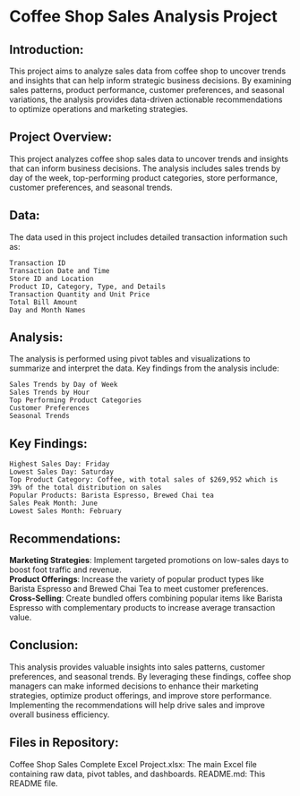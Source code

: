 # Coffee Shop Sales Analysis Project

## Introduction:
This project aims to analyze sales data from coffee shop to uncover trends and insights that can help inform strategic business decisions. By examining sales patterns, product performance, customer preferences, and seasonal variations, the analysis provides data-driven  actionable recommendations to optimize operations and marketing strategies.

## Project Overview:
This project analyzes coffee shop sales data to uncover trends and insights that can inform business decisions. The analysis includes sales trends by day of the week, top-performing product categories, store performance, customer preferences, and seasonal trends.

## Data:
The data used in this project includes detailed transaction information such as:

    Transaction ID
    Transaction Date and Time
    Store ID and Location
    Product ID, Category, Type, and Details
    Transaction Quantity and Unit Price
    Total Bill Amount
    Day and Month Names

## Analysis:
The analysis is performed using pivot tables and visualizations to summarize and interpret the data. Key findings from the analysis include:

    Sales Trends by Day of Week
    Sales Trends by Hour
    Top Performing Product Categories
    Customer Preferences
    Seasonal Trends

## Key Findings:

    Highest Sales Day: Friday
    Lowest Sales Day: Saturday
    Top Product Category: Coffee, with total sales of $269,952 which is 39% of the total distribution on sales
    Popular Products: Barista Espresso, Brewed Chai tea
    Sales Peak Month: June
    Lowest Sales Month: February

## Recommendations:

**Marketing Strategies**: Implement targeted promotions on low-sales days to boost foot traffic and revenue. <br />
**Product Offerings**: Increase the variety of popular product types like Barista Espresso and Brewed Chai Tea to meet customer preferences.<br />
**Cross-Selling**: Create bundled offers combining popular items like Barista Espresso with complementary products to increase average transaction value.<br />

## Conclusion:
This analysis provides valuable insights into sales patterns, customer preferences, and seasonal trends. By leveraging these findings, coffee shop managers can make informed decisions to enhance their marketing strategies, optimize product offerings, and improve store performance. Implementing the recommendations will help drive sales and improve overall business efficiency.

## Files in Repository:
Coffee Shop Sales Complete Excel Project.xlsx: The main Excel file containing raw data, pivot tables, and dashboards.
README.md: This README file.
